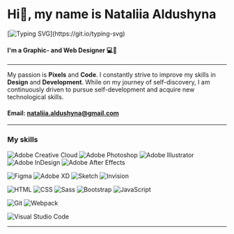 # Hi👋, my name is Nataliia Aldushyna
[![Typing SVG](https://readme-typing-svg.herokuapp.com?color=%2336BCF7&lines=Welcome,+to+my+World!)](https://git.io/typing-svg)
#### I'm a Graphic- and Web Designer :computer::art:
___
My passion is **Pixels** and **Code**. I constantly strive to improve my skills in **Design** and **Development**. While on my journey of self-discovery, I am continuously driven to pursue self-development and acquire new technological skills.

#### Email: nataliia.aldushyna@gmail.com 
___
### My skills
![Adobe Creative Cloud](https://img.shields.io/badge/-AdobeCreativeCloud-black?style=flat&logo=AdobeCreativeCloud "")
![Adobe Photoshop](https://img.shields.io/badge/-AdobePhotoshop-black?style=flat&logo=AdobePhotoshop "")
![Adobe Illustrator](https://img.shields.io/badge/-AdobeIllustrator-black?style=flat&logo=AdobeIllustrator "")
![Adobe InDesign](https://img.shields.io/badge/-AdobeInDesign-black?style=flat&logo=AdobeInDesign "")
![Adobe After Effects](https://img.shields.io/badge/-AdobeAfterEffects-black?style=flat&logo=AdobeAfterEffects "")

![Figma](https://img.shields.io/badge/-Figma-black?style=flat&logo=Figma "")
![Adobe XD](https://img.shields.io/badge/-AdobeXD-black?style=flat&logo=AdobeXD "")
![Sketch](https://img.shields.io/badge/-Sketch-black?style=flat&logo=Sketch "")
![Invision](https://img.shields.io/badge/-Invision-black?style=flat&logo=Invision "")

![HTML](https://img.shields.io/badge/-HTML-black?style=flat&logo=HTML5)
![CSS](https://img.shields.io/badge/-CSS-black?style=flat&logo=CSS3)
![Sass](https://img.shields.io/badge/-Sass-black?style=flat&logo=Sass "")
![Bootstrap](https://img.shields.io/badge/-Bootstrap-black?style=flat&logo=Bootstrap "")
![JavaScript](https://img.shields.io/badge/-JavaScript-black?style=flat&logo=JavaScript "")

<!-- 
![TypeScript](https://img.shields.io/badge/-TypeScript-black?style=flat&logo=TypeScript "")
![Angular](https://img.shields.io/badge/-Angular-black?style=flat&logo=Angular "")
![NodeJS](https://img.shields.io/badge/-NodeJS-black?style=flat&logo=NodeJS "")
![MySQL](https://img.shields.io/badge/-MySQL-black?style=flat&logo=MySQL "")
-->

![Git](https://img.shields.io/badge/-Git-black?style=flat&logo=Git "")
![Webpack](https://img.shields.io/badge/-Webpack-black?style=flat&logo=Webpack "")

![Visual Studio Code](https://img.shields.io/badge/-VisualStudioCode-black?style=flat&logo=VisualStudioCode "")
<!--
![WebStorm](https://img.shields.io/badge/-WebStorm-black?style=flat&logo=WebStorm "")
![Xcode](https://img.shields.io/badge/-Xcode-black?style=flat&logo=Xcode "")
-->
___

<!--
**Nataliia-Aldushyna/Nataliia-Aldushyna** is a ✨ _special_ ✨ repository because its `README.md` (this file) appears on your GitHub profile.

Here are some ideas to get you started:
🌱 I’m currently learning ...
- 🔭 I’m currently working on ...
- 🌱 I’m currently learning ...
- 👯 I’m looking to collaborate on ...
- 🤔 I’m looking for help with ...
- 💬 Ask me about ...
- 📫 How to reach me: ...
- 😄 Pronouns: ...
- ⚡ Fun fact: ...
-->
